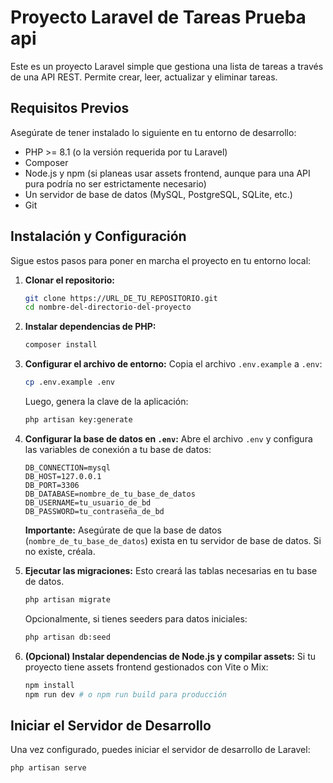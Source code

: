 # Proyecto Laravel de Tareas Prueba api

Este es un proyecto Laravel simple que gestiona una lista de tareas a través de una API REST. Permite crear, leer, actualizar y eliminar tareas.

## Requisitos Previos

Asegúrate de tener instalado lo siguiente en tu entorno de desarrollo:

*   PHP >= 8.1 (o la versión requerida por tu Laravel)
*   Composer
*   Node.js y npm (si planeas usar assets frontend, aunque para una API pura podría no ser estrictamente necesario)
*   Un servidor de base de datos (MySQL, PostgreSQL, SQLite, etc.)
*   Git

## Instalación y Configuración

Sigue estos pasos para poner en marcha el proyecto en tu entorno local:

1.  **Clonar el repositorio:**
    ```bash
    git clone https://URL_DE_TU_REPOSITORIO.git
    cd nombre-del-directorio-del-proyecto
    ```

2.  **Instalar dependencias de PHP:**
    ```bash
    composer install
    ```

3.  **Configurar el archivo de entorno:**
    Copia el archivo `.env.example` a `.env`:
    ```bash
    cp .env.example .env
    ```
    Luego, genera la clave de la aplicación:
    ```bash
    php artisan key:generate
    ```

4.  **Configurar la base de datos en `.env`:**
    Abre el archivo `.env` y configura las variables de conexión a tu base de datos:
    ```env
    DB_CONNECTION=mysql
    DB_HOST=127.0.0.1
    DB_PORT=3306
    DB_DATABASE=nombre_de_tu_base_de_datos
    DB_USERNAME=tu_usuario_de_bd
    DB_PASSWORD=tu_contraseña_de_bd
    ```
    **Importante:** Asegúrate de que la base de datos (`nombre_de_tu_base_de_datos`) exista en tu servidor de base de datos. Si no existe, créala.

5.  **Ejecutar las migraciones:**
    Esto creará las tablas necesarias en tu base de datos.
    ```bash
    php artisan migrate
    ```
    Opcionalmente, si tienes seeders para datos iniciales:
    ```bash
    php artisan db:seed
    ```

6.  **(Opcional) Instalar dependencias de Node.js y compilar assets:**
    Si tu proyecto tiene assets frontend gestionados con Vite o Mix:
    ```bash
    npm install
    npm run dev # o npm run build para producción
    ```

## Iniciar el Servidor de Desarrollo

Una vez configurado, puedes iniciar el servidor de desarrollo de Laravel:

```bash
php artisan serve
